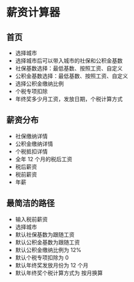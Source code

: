 # 薪资计算器

## 首页

- 选择城市
- 选择城市后可以带入城市的社保和公积金基数
- 社保基数选择：最低基数、按照工资、自定义
- 公积金基数选择：最低基数、按照工资、自定义
- 选择公积金缴纳比例
- 个税专项扣除
- 年终奖多少月工资，发放日期，个税计算方式

## 薪资分布

- 社保缴纳详情
- 公积金缴纳详情
- 个税抵扣详情
- 全年 12 个月的税后工资
- 税后薪资
- 税前薪资
- 年薪

## 最简洁的路径

- 输入税前薪资
- 选择城市
- 默认社保基数为跟随工资
- 默认公积金基数为跟随工资
- 默认公积金缴纳比例为 12%
- 默认个税专项扣除为 0
- 默认年终奖发放月份为 12 个月
- 默认年终奖个税计算方式为 按月换算
